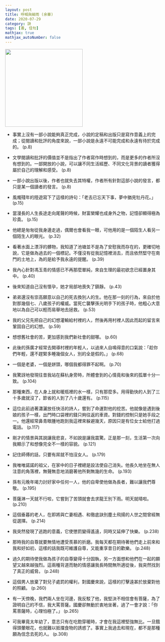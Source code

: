 ```yaml
---
layout: post
title: 呼喊與細雨 (余華)
date: 2020-07-29
category: 訣
tags: [書, 佳句]
mathjax: true
mathjax_autoNumber: false
---
```


<img src="https://doltegg.github.io/book/images/shoutdrizzle.jpg" style="width:250px;">

- 事實上沒有一部小說能夠真正完成，小說的定稿和出版只是寫作意義上的完成；從閱讀和批評的角度來說，一部小說是永遠不可能完成和永遠有待於完成的。 (p.8)

- 文學閱讀和批評的價值並不是指出了作者寫作時想到的，而是更多的作者所沒有想到的。一部開放的小說，可以讓不同生活經歷、不同文化背景的讀者獲得屬於自己的理解和感受。 (p.8)

<!--more-->

- 一部小說出版以後，作者也就失去其特權，作者所有針對這部小說的發言，都只是某一個讀者的發言。 (p.8)

- 風燭殘年的陸遊寫下了這樣的詩句：「老去已忘天下事，夢中猶見牡丹花。」 (p.15)

- 當漫長的人生長途走向尾聲的時候，財富榮耀也成身外之物，記憶卻顯得極為珍貴。 (p.15)

- 他總是匆匆從我身邊走過，偶爾也會看我一眼，可他用的是一個陌生人看另一個陌生人的眼光。 (p.32)

- 看著水面上漂浮的髒物，我知道了池塘並不是為了安慰我而存在的，更確切地說，它是做為過去的一個標記。不僅沒有從我記憶裡消去，而且依然堅守在南門的土地上，為的是給予我永遠的提醒。 (p.39)

- 我內心針對馮玉青的情感已不再那麼單純，來自生理的最初欲念已經置身其中。 (p.40)

- 後來知道自己沒有懷孕，她才局部地喪失了鎮靜。 (p.43)

- 弟弟還沒有崇高願意以自己的死去換別人的生。他在那一刻的行為，來自於他對那幾個七、八歲孩子的權威。當死亡襲擊孫光明手下的孩子時，他粗心大意地以為自己可以輕而易舉地去拯救。 (p.53)

- 我的父兄先把自己的幻想灌輸給村裡的人，然後再用村裡人因此而起的留言來鞏固自己的幻想。 (p.59)

- 想想舊社會的苦，更加感到我們新社會的甜哪。 (p.60)

- 此後的孫廣才經常去開導村裡的年輕人，以過來人自鳴得意的口氣說：「趁你們年輕，還不趕緊多睡幾個女人，別的全是假的。」 (p.68)

- 一個是老婆，一個是姘頭，哪個我都得罪不起啊。 (p.70)

- 我驚訝地發現往昔我站在蘇杭身旁時，所體會到的心情竟和後來的孤單十分一致。 (p.104)

- 那種東西，在人身上就和暖瓶裡的水一樣，只有那麼多。用得勤快的人到了三十多歲就沒了，節省的人到了八十歲還有。 (p.115)

- 這位此前過著瀟灑放任快活的詩人，嘗到了命運對他的挖苦。他就像是遇到後娘的孩子一樣，出門時口袋裡的錢只夠往返的車資。對錢的控制只是她手段之一。他還經常鼻青眼腫地跑到我這裡來躲避幾天，原因只是有位女士給他打過電話。 (p.117)

- 剛才的情景與其說讓我悲哀，不如說是讓我震驚。正是那一刻，生活第一次向我顯示了和想像完全不一樣的容貌。 (p.121)

- 記住師傅的話，只要有屌就不怕沒女人。 (p.179)

- 我唯唯諾諾的祖父，在家中的日子裡總是設法使自己消失。他長久地坐在無人注意的角落裡，無聲無息地消磨著他所剩無幾的生命。 (p.193)

- 孫有元晚年竭力討好家中任何一人，他的自卑使他做為長者，難以讓我們尊敬。 (p.195)

- 菩薩淋一天就不行啦，它嘗到了苦頭就會去求龍王別下雨。明天就晴啦。 (p.210)

- 這個垂暮的老人，在即將與亡妻相遇、和徹底訣別塵土飛揚的人世之間曾經無從選擇。 (p.214)

- 我突然發現了逃跑的意義，它使懲罰變得遙遠，同時又延伸了快樂。 (p.238)

- 那時我的自尊就要無情地遭受羨慕的折磨。我每天都在期待著他們走上前來和我和好如初，這樣的話我既可維護自尊，又能重享昔日的歡樂。 (p.248)

- 過久的期待使我做為孩子的自尊變得十分固執，另一方面想和他們在一起的願望又越來越強烈。這兩種背道而馳的情感讓我長時間無所適從後，我突然找到了真正的威脅。 (p.248)

- 這個男人放棄了對兒子處罰的權利，對國慶來說，這樣的打擊遠甚於放棄對他的照顧。 (p.260)

- 有一天傍晚，我們兩人坐在河邊，我反駁了他，我堅決不相信會有菩薩，為了證明自己的不信，我大罵菩薩。國慶卻無動於衷地坐著，過了一會才說：「你罵菩薩時，心理怕極了。」 (p.265)

- 可我畢竟太年幼了，意志只有在吃飽穿暖時，才會在我這裡堅強無比。一旦餓得頭暈眼花，也就難以抵擋食物的誘惑了。事實上我過去和現在，都不是那種願為信念去死的人。 (p.308)

